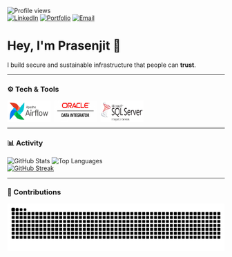 ![Profile views](https://komarev.com/ghpvc/?username=prasenjit9619&label=Profile%20Views&color=0e75b6&style=flat)  
[![LinkedIn](https://img.shields.io/badge/LinkedIn-0A66C2?style=flat&logo=linkedin&logoColor=white)](https://linkedin.com/in/prasenjit9619)
[![Portfolio](https://img.shields.io/badge/Portfolio-111111?style=flat&logo=vercel&logoColor=white)]([https://YOUR_PORTFOLIO_URL_HERE](https://prasenjit9619.github.io/portfolio/))
[![Email](https://img.shields.io/badge/Email-D14836?style=flat&logo=gmail&logoColor=white)](mailto:prasenjit9619@gmail.com)

# Hey, I'm Prasenjit 👋

I build secure and sustainable infrastructure that people can **trust**.

---

### ⚙️ Tech & Tools  
<div style="display: flex; align-items: center; gap: 8px;">
  <img src="assets/airflow.png" alt="SSIS" width="100" height="50" />
  <img src="assets/odi.jpg" alt="ODI" width="100" height="50" />
  <img src="assets/ssis.png" alt="SSIS" width="100" height="50" />
</div>





---

### 📊 Activity
![GitHub Stats](https://github-readme-stats.vercel.app/api?username=prasenjit9619&show_icons=true&theme=tokyonight&hide_border=true)
![Top Languages](https://github-readme-stats.vercel.app/api/top-langs/?username=prasenjit9619&layout=compact&theme=tokyonight&hide_border=true)  
[![GitHub Streak](https://streak-stats.demolab.com?user=prasenjit9619)](https://git.io/streak-stats)

---

### 🐍 Contributions
![GitHub Snake Light](https://github.com/prasenjit9619/prasenjit9619/blob/output/github-contribution-grid-snake.svg)
<!--![GitHub Snake Dark](https://github.com/prasenjit9619/prasenjit9619/blob/output/github-contribution-grid-snake-dark.svg) -->


